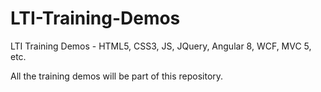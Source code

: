 # LTI-Training-Demos
LTI Training Demos - HTML5, CSS3, JS, JQuery, Angular 8, WCF, MVC 5, etc.

All the training demos will be part of this repository.
